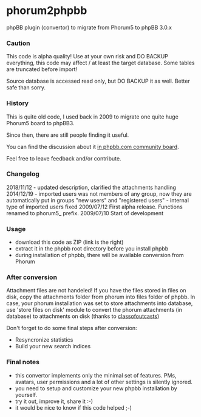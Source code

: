 phorum2phpbb
============

phpBB plugin (convertor) to migrate from Phorum5 to phpBB 3.0.x

### Caution

This code is alpha quality! Use at your own risk and DO BACKUP everything, this
code may affect / at least the target database. Some tables are truncated before
import!

Source database is accessed read only, but DO BACKUP it as well. Better safe
than sorry.

### History

This is quite old code, I used back in 2009 to migrate one quite huge Phorum5 board to phpBB3.

Since then, there are still people finding it useful.

You can find the discussion about it <a href="https://www.phpbb.com/community/viewtopic.php?f=65&t=1690005">in phpbb.com community board</a>.

Feel free to leave feedback and/or contribute.

### Changelog

2018/11/12 - updated description, clarified the attachments handling
2014/12/19 - imported users was not members of any group, now they are
             automatically put in groups "new users" and "registered users"
           - internal type of imported users fixed
2009/07/12 First alpha release. Functions renamed to phorum5_ prefix.
2009/07/10 Start of development


### Usage

- download this code as ZIP (link is the right)
- extract it in the phpbb root directory before you install phpbb
- during installation of phpbb, there will be available conversion from Phorum

### After conversion

Attachment files are not handeled! If you have the files stored in files on disk, copy the attachments folder from phorum into files folder of phpbb.
In case, your phorum installation was set to store attachments into database, use 'store files on disk' module to convert the phorum attachments (in database) to attachments on disk (thanks to <a href="https://github.com/classofoutcasts">classofoutcasts</a>)

Don't forget to do some final steps after conversion:
- Resyncronize statistics
- Build your new search indices

### Final notes

- this convertor implements only the minimal set of features. PMs, avatars, user permissions
and a lot of other settings is silently ignored.
- you need to setup and customize your new phpbb installation by yourself.
- try it out, improve it, share it :-)
- it would be nice to know if this code helped ;-)
